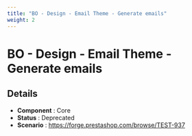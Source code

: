 ```yaml
---
title: "BO - Design - Email Theme - Generate emails"
weight: 2
---
```


# BO - Design - Email Theme - Generate emails
## Details
* **Component** : Core
* **Status** : Deprecated
* **Scenario** : https://forge.prestashop.com/browse/TEST-937
